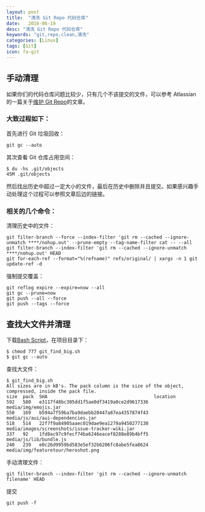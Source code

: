 ```yaml
---
layout: post
title:  "清洗 Git Repo 代码仓库"
date:   2016-06-19
desc: "清洗 Git Repo 代码仓库"
keywords: "git,repo,clean,清洗"
categories: [Linux]
tags: [Git]
icon: fa-git
---
```


## 手动清理

如果你们的代码仓库问题比较少，只有几个不该提交的文件，可以参考 Atlassian 的一篇关于[维护 Git Repo](https://confluence.atlassian.com/display/BITBUCKET/Maintaining+a+Git+Repository)的文章。

### 大致过程如下：

首先进行 Git 垃圾回收：

```
git gc --auto
```

其次查看 Git 仓库占用空间：

```
$ du -hs .git/objects
45M .git/objects
```

然后找出历史中超过一定大小的文件，最后在历史中删除并且提交。如果感兴趣手动处理这个过程可以参照文章后边的链接。

### 相关的几个命令：

清理历史中的文件：

```
git filter-branch --force --index-filter 'git rm --cached --ignore-unmatch ****/nohup.out' --prune-empty --tag-name-filter cat -- --all
git filter-branch --index-filter 'git rm --cached --ignore-unmatch ****/nohup.out' HEAD
git for-each-ref --format="%(refname)" refs/original/ | xargs -n 1 git update-ref -d
```

强制提交覆盖：

```
git reflog expire --expire=now --all
git gc --prune=now
git push --all --force
git push --tags --force
```

## 查找大文件并清理

下载[Bash Script](https://raw.githubusercontent.com/JiaKunUp/jalpc_jekyll_theme/gh-pages/git_find_big.sh)，在项目目录下：

```
$ chmod 777 git_find_big.sh
$ git gc --auto
```

查找大文件：

```
$ git_find_big.sh
All sizes are in kB's. The pack column is the size of the object, compressed, inside the pack file.
size  pack  SHA                                       location
592   580   e3117f48bc305dd1f5ae0df3419a0ce2d9617336  media/img/emojis.jar
550   169   b594a7f59ba7ba9daebb20447a87ea4357874f43  media/js/aui/aui-dependencies.jar
518   514   22f7f9a84905aaec019dae9ea1279a9450277130  media/images/screenshots/issue-tracker-wiki.jar
337   92    1fd8ac97c9fecf74ba6246eacef8288e89b4bff5  media/js/lib/bundle.js
240   239   e0c26d9959bd583e5ef32b6206fc8abe5fea8624  media/img/featuretour/heroshot.png
```

手动清理文件：

```
git filter-branch --index-filter 'git rm --cached --ignore-unmatch filename' HEAD
```

提交

```
git push -f
```
